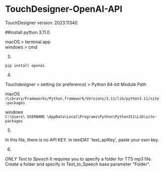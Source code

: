 # TouchDesigner-OpenAI-API

TouchDesigner version: 2023.11340

##install python 3.11.0

macOS > terminal.app    
windows > cmd

3.
```pip install openai```

4.
Touchdesigner > setting (or preference) > Python 64-bit Module Path

macOS    
```/Library/Frameworks/Python.framework/Versions/3.11/lib/python3.11/site-packages```    
    
windows    
```C:\Users\ USERNAME \AppData\Local\Programs\Python\Python311\Lib\site-packages```

5.
In this file, there is no API KEY. In textDAT 'text_apiKey', paste your own key.

6.
*ONLY Text to Speech* 
It requires you to specify a folder for TTS mp3 file. 
Create a folder and specify in Text_to_Speech base parameter "Folder".
